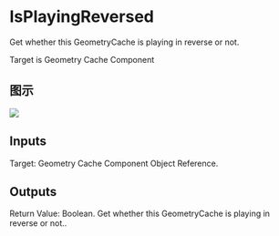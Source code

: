 # IsPlayingReversed

Get whether this GeometryCache is playing in reverse or not.

Target is Geometry Cache Component

## 图示

![]($-20221218-18240684.png)

## Inputs

Target: Geometry Cache Component Object Reference.  

## Outputs

Return Value: Boolean. Get whether this GeometryCache is playing in reverse or not..

